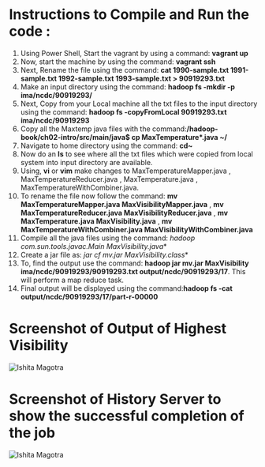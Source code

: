 # Instructions to Compile and Run the code :

1. Using Power Shell, Start the vagrant by using a command: **vagrant up**
2. Now, start the machine by using the command: **vagrant ssh**
3. Next, Rename the file using the command: **cat 1990-sample.txt 1991-sample.txt 1992-sample.txt 1993-sample.txt > 90919293.txt**
4. Make an input directory using the command: **hadoop fs -mkdir -p ima/ncdc/90919293/**
5. Next, Copy from your Local machine all the txt files to the input directory using the command: **hadoop fs -copyFromLocal 90919293.txt ima/ncdc/90919293**
6. Copy all the Maxtemp java files with the command:**/hadoop-book/ch02-intro/src/main/java$ cp MaxTemperature*.java ~/**
7. Navigate to home directory using the command: **cd~**
8. Now do an **ls** to see where all the txt files which were copied from local system into input directory are available. 
9. Using, **vi** or **vim** make changes to MaxTemperatureMapper.java , MaxTemperatureReducer.java , MaxTemperature.java , MaxTemperatureWithCombiner.java.
10. To rename the file now follow the command: **mv MaxTemperatureMapper.java MaxVisibilityMapper.java** ,
                                               **mv MaxTemperatureReducer.java MaxVisibilityReducer.java** ,
                                               **mv MaxTemperature.java MaxVisibility.java** ,
                                               **mv MaxTemperatureWithCombiner.java MaxVisibilityWithCombiner.java**
11. Compile all the java files using the command: **hadoop com.sun.tools.javac.Main MaxVisibility*.java**
12. Create a jar file as: **jar cf mv.jar MaxVisibility*.class**
13. To, find the output use the command: **hadoop jar mv.jar MaxVisibility ima/ncdc/90919293/90919293.txt output/ncdc/90919293/17**. This will perform a map reduce task. 
14. Final output will be displayed using the command:**hadoop fs -cat output/ncdc/90919293/17/part-r-00000** 

                                         
                                         

# Screenshot of Output of Highest Visibility
![Ishita Magotra](https://github.com/illinoistech-itm/imagotra/blob/master/ITMD-521/Week-05/item-one/output.JPG)







# Screenshot of History Server to show the successful completion of the job
![Ishita Magotra](https://github.com/illinoistech-itm/imagotra/blob/master/ITMD-521/Week-05/item-one/Jobhistory.JPG)
